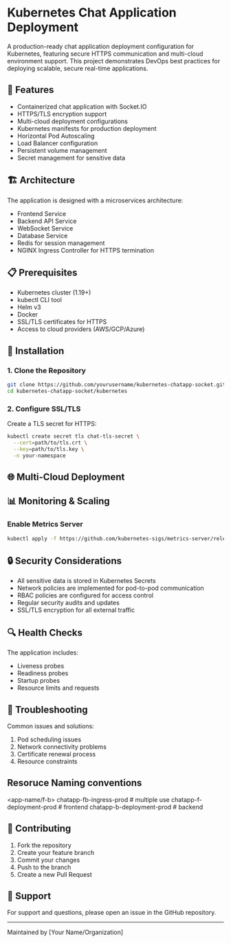 # Kubernetes Chat Application Deployment

A production-ready chat application deployment configuration for Kubernetes, featuring secure HTTPS communication and multi-cloud environment support. This project demonstrates DevOps best practices for deploying scalable, secure real-time applications.

## 🚀 Features

- Containerized chat application with Socket.IO
- HTTPS/TLS encryption support
- Multi-cloud deployment configurations
- Kubernetes manifests for production deployment
- Horizontal Pod Autoscaling
- Load Balancer configuration
- Persistent volume management
- Secret management for sensitive data

## 🏗️ Architecture

The application is designed with a microservices architecture:
- Frontend Service
- Backend API Service
- WebSocket Service
- Database Service
- Redis for session management
- NGINX Ingress Controller for HTTPS termination

## 📋 Prerequisites

- Kubernetes cluster (1.19+)
- kubectl CLI tool
- Helm v3
- Docker
- SSL/TLS certificates for HTTPS
- Access to cloud providers (AWS/GCP/Azure)

## 🔧 Installation

### 1. Clone the Repository

```bash
git clone https://github.com/yourusername/kubernetes-chatapp-socket.git
cd kubernetes-chatapp-socket/kubernetes
```

### 2. Configure SSL/TLS

Create a TLS secret for HTTPS:
```bash
kubectl create secret tls chat-tls-secret \
  --cert=path/to/tls.crt \
  --key=path/to/tls.key \
  -n your-namespace
```


## 🌐 Multi-Cloud Deployment



## 📊 Monitoring & Scaling

### Enable Metrics Server
```bash
kubectl apply -f https://github.com/kubernetes-sigs/metrics-server/releases/latest/download/components.yaml
```

## 🔒 Security Considerations

- All sensitive data is stored in Kubernetes Secrets
- Network policies are implemented for pod-to-pod communication
- RBAC policies are configured for access control
- Regular security audits and updates
- SSL/TLS encryption for all external traffic

## 🔍 Health Checks

The application includes:
- Liveness probes
- Readiness probes
- Startup probes
- Resource limits and requests


## 🐛 Troubleshooting

Common issues and solutions:
1. Pod scheduling issues
2. Network connectivity problems
3. Certificate renewal process
4. Resource constraints

## Resoruce Naming conventions
<app-name/f-b><type><env>
chatapp-fb-ingress-prod # multiple use
chatapp-f-deployment-prod # frontend
chatapp-b-deployment-prod # backend

## 🤝 Contributing

1. Fork the repository
2. Create your feature branch
3. Commit your changes
4. Push to the branch
5. Create a new Pull Request



## 👥 Support

For support and questions, please open an issue in the GitHub repository.

---
Maintained by [Your Name/Organization]
